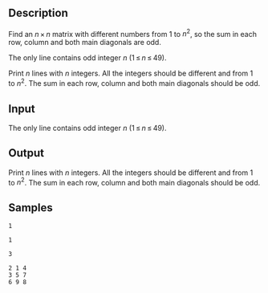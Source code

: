 ## Description

<div><p>Find an <span class="tex-span"><i>n</i> × <i>n</i></span> matrix with different numbers from <span class="tex-span">1</span> to <span class="tex-span"><i>n</i><sup class="upper-index">2</sup></span>, so the sum in each row, column and both main diagonals are odd.</p></div><div class="input-specification"><p>The only line contains odd integer <span class="tex-span"><i>n</i></span> (<span class="tex-span">1 ≤ <i>n</i> ≤ 49</span>).</p></div><div class="output-specification"><p>Print <span class="tex-span"><i>n</i></span> lines with <span class="tex-span"><i>n</i></span> integers. All the integers should be different and from <span class="tex-span">1</span> to <span class="tex-span"><i>n</i><sup class="upper-index">2</sup></span>. The sum in each row, column and both main diagonals should be odd.</p></div>

## Input

<p>The only line contains odd integer <span class="tex-span"><i>n</i></span> (<span class="tex-span">1 ≤ <i>n</i> ≤ 49</span>).</p>

## Output

<p>Print <span class="tex-span"><i>n</i></span> lines with <span class="tex-span"><i>n</i></span> integers. All the integers should be different and from <span class="tex-span">1</span> to <span class="tex-span"><i>n</i><sup class="upper-index">2</sup></span>. The sum in each row, column and both main diagonals should be odd.</p>

## Samples

```input1
1

```

```output1
1

```






```input2
3

```

```output2
2 1 4
3 5 7
6 9 8

```



